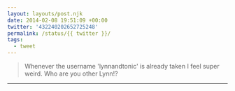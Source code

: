 ```yaml
---
layout: layouts/post.njk
date: 2014-02-08 19:51:09 +00:00
twitter: '432240202652725248'
permalink: /status/{{ twitter }}/
tags: 
  - tweet
---
```


> Whenever the username 'lynnandtonic' is already taken I feel super weird. Who are you other Lynn!?

---
